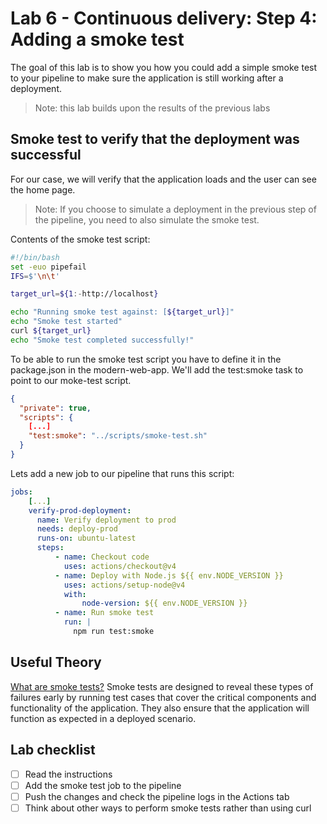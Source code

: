 # Lab 6 - Continuous delivery: Step 4: Adding a smoke test

The goal of this lab is to show you how you could add a simple smoke test to your pipeline to make sure the application is still working after a deployment.

> Note: this lab builds upon the results of the previous labs

## Smoke test to verify that the deployment was successful

For our case, we will verify that the application loads and the user can see the home page.

> Note: If you choose to simulate a deployment in the previous step of the pipeline, you need to also simulate the smoke test.

Contents of the smoke test script:

```bash
#!/bin/bash
set -euo pipefail
IFS=$'\n\t'

target_url=${1:-http://localhost}

echo "Running smoke test against: [${target_url}]"
echo "Smoke test started"
curl ${target_url}
echo "Smoke test completed successfully!"
```

To be able to run the smoke test script you have to define it in the package.json in the modern-web-app. We'll add the test:smoke task to point to our moke-test script.

```json
{
  "private": true,
  "scripts": {
    [...]
    "test:smoke": "../scripts/smoke-test.sh"
  }
}
```

Lets add a new job to our pipeline that runs this script:

```yaml
jobs:
    [...]
    verify-prod-deployment:
      name: Verify deployment to prod
      needs: deploy-prod
      runs-on: ubuntu-latest
      steps:
          - name: Checkout code
            uses: actions/checkout@v4
          - name: Deploy with Node.js ${{ env.NODE_VERSION }}
            uses: actions/setup-node@v4
            with:
                node-version: ${{ env.NODE_VERSION }}
          - name: Run smoke test
            run: |
              npm run test:smoke
```

## Useful Theory

[What are smoke tests?](https://circleci.com/blog/smoke-tests-in-cicd-pipelines/)
Smoke tests are designed to reveal these types of failures early by running test cases that cover the critical components and functionality of the application. They also ensure that the application will function as expected in a deployed scenario.

## Lab checklist

- [ ] Read the instructions
- [ ] Add the smoke test job to the pipeline
- [ ] Push the changes and check the pipeline logs in the Actions tab
- [ ] Think about other ways to perform smoke tests rather than using curl
